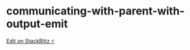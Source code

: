 # communicating-with-parent-with-output-emit

[Edit on StackBlitz ⚡️](https://stackblitz.com/edit/communicating-with-parent-with-output-emit)